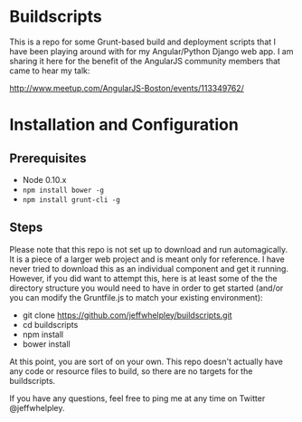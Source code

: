 
# Buildscripts

This is a repo for some Grunt-based build and deployment scripts that I have been playing around with for my Angular/Python Django web app.
I am sharing it here for the benefit of the AngularJS community members that came to hear my talk:

http://www.meetup.com/AngularJS-Boston/events/113349762/

# Installation and Configuration

## Prerequisites

* Node 0.10.x
* `npm install bower -g`
* `npm install grunt-cli -g`

## Steps

Please note that this repo is not set up to download and run automagically.  It is a piece of a larger web project and is meant only
for reference. I have never tried to download this as an individual component and get it running. However, if you did want to attempt this,
here is at least some of the the directory structure you would need to have in order to get started (and/or you can modify the Gruntfile.js
to match your existing environment):

* git clone https://github.com/jeffwhelpley/buildscripts.git
* cd buildscripts
* npm install
* bower install

At this point, you are sort of on your own.  This repo doesn't actually have any code or resource files to build, so there are no targets for the buildscripts.

If you have any questions, feel free to ping me at any time on Twitter @jeffwhelpley.
